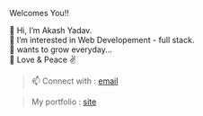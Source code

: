 Welcomes You!!

👋 Hi, I’m Akash Yadav.\
👀 I’m interested in Web Developement - full stack.\
🌱 wants to grow everyday...\
💞️ Love & Peace ✌️


> 📫 Connect with : [email](mailto:sharewithakashyadav@gmail.com?body=%0D%0A%0D%0A%0D%0A-got%20from%20github) 

> My portfolio : [site](https://aksh-web.netlify.app)
<!---
aksh-git/aksh-git is a ✨ special ✨ repository because its `README.md` (this file) appears on your GitHub profile.
You can click the Preview link to take a look at your changes.
--->
